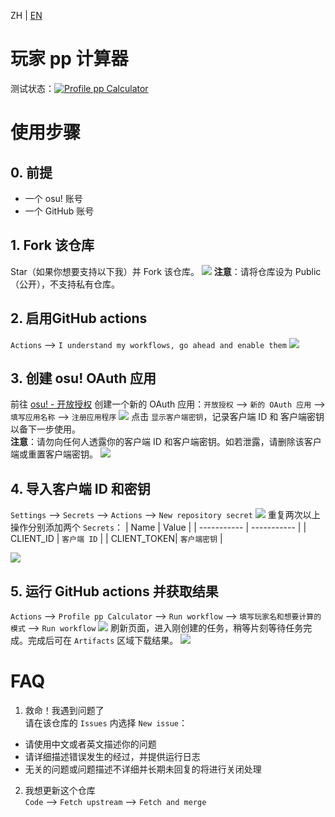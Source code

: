 ZH | [EN](README_EN.md)
# 玩家 pp 计算器
测试状态：[![Profile pp Calculator](https://github.com/ohmykreee/actions-profile-pp-calculator/actions/workflows/caculator.yaml/badge.svg)](https://github.com/ohmykreee/actions-profile-pp-calculator/actions/workflows/caculator.yaml)

# 使用步骤
## 0. 前提
- 一个 osu! 账号
- 一个 GitHub 账号

## 1. Fork 该仓库
Star（如果你想要支持以下我）并 Fork 该仓库。
![](screenshot/actions-01.jpg)
**注意**：请将仓库设为 Public （公开），不支持私有仓库。

## 2. 启用GitHub actions
`Actions` --> `I understand my workflows, go ahead and enable them`
![](screenshot/actions-02.jpg)

## 3. 创建 osu! OAuth 应用
前往 [osu! - 开放授权](https://osu.ppy.sh/home/account/edit#new-oauth-application) 创建一个新的 OAuth 应用：`开放授权` --> `新的 OAuth 应用` --> `填写应用名称` --> `注册应用程序`
![](screenshot/osu-01.jpg)
点击 `显示客户端密钥`，记录客户端 ID 和 客户端密钥以备下一步使用。   
**注意**：请勿向任何人透露你的客户端 ID 和客户端密钥。如若泄露，请删除该客户端或重置客户端密钥。
![](screenshot/osu-02.jpg)

## 4. 导入客户端 ID 和密钥
`Settings` --> `Secrets` --> `Actions` --> `New repository secret`
![](screenshot/actions-03.jpg)
重复两次以上操作分别添加两个 `Secrets`：
| Name        | Value       |
| ----------- | ----------- |
| CLIENT_ID   | `客户端 ID`  |
| CLIENT_TOKEN| `客户端密钥` |

![](screenshot/actions-04.jpg)

## 5. 运行 GitHub actions 并获取结果
`Actions` --> `Profile pp Calculator` --> `Run workflow` --> `填写玩家名和想要计算的模式` --> `Run workflow`
![](screenshot/actions-05.jpg)
刷新页面，进入刚创建的任务，稍等片刻等待任务完成。完成后可在 `Artifacts` 区域下载结果。
![](screenshot/actions-06.jpg)

# FAQ
1. 救命！我遇到问题了   
请在该仓库的 `Issues` 内选择 `New issue`：
- 请使用中文或者英文描述你的问题
- 请详细描述错误发生的经过，并提供运行日志
- 无关的问题或问题描述不详细并长期未回复的将进行关闭处理

2. 我想更新这个仓库   
`Code` --> `Fetch upstream` --> `Fetch and merge`